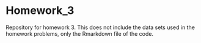 # Homework_3
Repository for homework 3. This does not include the data sets used in the homework problems, only the Rmarkdown file of the code.
